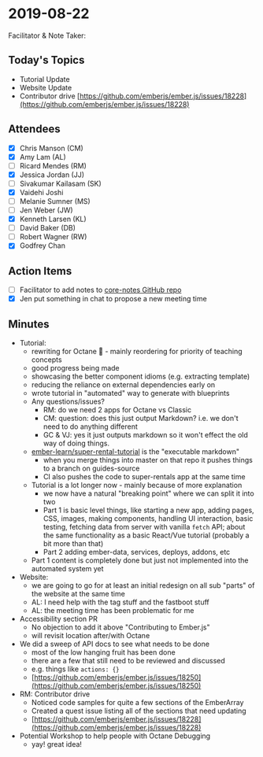 # 2019-08-22

Facilitator & Note Taker:

## Today's Topics

- Tutorial Update
- Website Update
- Contributor drive [https://github.com/emberjs/ember.js/issues/18228](https://github.com/emberjs/ember.js/issues/18228)

## Attendees

- [x]  Chris Manson (CM)
- [x]  Amy Lam (AL)
- [ ]  Ricard Mendes (RM)
- [x]  Jessica Jordan (JJ)
- [ ]  Sivakumar Kailasam (SK)
- [x]  Vaidehi Joshi
- [ ]  Melanie Sumner (MS)
- [ ]  Jen Weber (JW)
- [x]  Kenneth Larsen (KL)
- [ ]  David Baker (DB)
- [ ]  Robert Wagner (RW)
- [x]  Godfrey Chan

## Action Items

- [ ]  Facilitator to add notes to [core-notes GitHub repo](https://github.com/emberjs/core-notes/)
- [x]  Jen put something in chat to propose a new meeting time

## Minutes

- Tutorial:
    - rewriting for Octane 🎉 - mainly reordering for priority of teaching concepts
    - good progress being made
    - showcasing the better component idioms (e.g. extracting template)
    - reducing the reliance on external dependencies early on
    - wrote tutorial in "automated" way to generate with blueprints
    - Any questions/issues?
        - RM: do we need 2 apps for Octane vs Classic
        - CM: question: does this just output Markdown? i.e. we don't need to do anything different
        - GC & VJ: yes it just outputs markdown so it won't effect the old way of doing things.
    - [ember-learn/super-rental-tutorial](https://github.com/ember-learn/super-rentals-tutorial) is the "executable markdown"
        - when you merge things into master on that repo it pushes things to a branch on guides-source
        - CI also pushes the code to super-rentals app at the same time
    - Tutorial is a lot longer now - mainly because of more explanation
        - we now have a natural "breaking point" where we can split it into two
        - Part 1 is basic level things, like starting a new app, adding pages, CSS, images, making components, handling UI interaction, basic testing, fetching data from server with vanilla `fetch` API; about the same functionality as a basic React/Vue tutorial (probably a bit more than that)
        - Part 2 adding ember-data, services, deploys, addons, etc
    - Part 1 content is completely done but just not implemented into the automated system yet
- Website:
    - we are going to go for at least an initial redesign on all sub "parts" of the website at the same time
    - AL: I need help with the tag stuff and the fastboot stuff
    - AL: the meeting time has been problematic for me
- Accessibility section PR
    - No objection to add it above "Contributing to Ember.js"
    - will revisit location after/with Octane
- We did a sweep of API docs to see what needs to be done
    - most of the low hanging fruit has been done
    - there are a few that still need to be reviewed and discussed
    - e.g. things like `actions: {}`
    - [https://github.com/emberjs/ember.js/issues/18250](https://github.com/emberjs/ember.js/issues/18250)
- RM: Contributor drive
    - Noticed code samples for quite a few sections of the EmberArray
    - Created a quest issue listing all of the sections that need updating
    - [https://github.com/emberjs/ember.js/issues/18228](https://github.com/emberjs/ember.js/issues/18228)
- Potential Workshop to help people with Octane Debugging
    - yay! great idea!